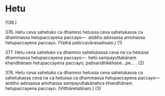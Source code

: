 

# Hetu







(136.)

376\. Hetu ceva sahetuko ca dhammo hetussa ceva sahetukassa ca dhammassa hetupaccayena paccayo—  alobho adosassa amohassa hetupaccayena paccayo. (Yathā paṭiccavārasadisaṃ.) (1)

377\. Hetu ceva sahetuko ca dhammo sahetukassa ceva na ca hetussa dhammassa hetupaccayena paccayo—  hetū sampayuttakānaṃ khandhānaṃ hetupaccayena paccayo; paṭisandhikkhaṇe…pe… . (2)

378\. Hetu ceva sahetuko ca dhammo hetussa ceva sahetukassa ca sahetukassa ceva na ca hetussa ca dhammassa hetupaccayena paccayo—  alobho adosassa amohassa sampayuttakānañca khandhānaṃ hetupaccayena paccayo. (Vitthāretabbaṃ.) (3)



